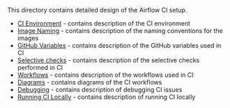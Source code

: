 <!--
 Licensed to the Apache Software Foundation (ASF) under one
 or more contributor license agreements.  See the NOTICE file
 distributed with this work for additional information
 regarding copyright ownership.  The ASF licenses this file
 to you under the Apache License, Version 2.0 (the
 "License"); you may not use this file except in compliance
 with the License.  You may obtain a copy of the License at

   http://www.apache.org/licenses/LICENSE-2.0

 Unless required by applicable law or agreed to in writing,
 software distributed under the License is distributed on an
 "AS IS" BASIS, WITHOUT WARRANTIES OR CONDITIONS OF ANY
 KIND, either express or implied.  See the License for the
 specific language governing permissions and limitations
 under the License.
 -->

This directory contains detailed design of the Airflow CI setup.

* [CI Environment](01_ci_environment.md) - contains description of the CI environment
* [Image Naming](02_images.md) - contains description of the naming conventions for the images
* [GitHub Variables](03_github_variables.md) - contains description of the GitHub variables used in CI
* [Selective checks](04_selective_checks.md) - contains description of the selective checks performed in CI
* [Workflows](05_workflows.md) - contains description of the workflows used in CI
* [Diagrams](06_diagrams.md) - contains diagrams of the CI workflows
* [Debugging](07_debugging.md) - contains description of debugging CI issues
* [Running CI Locally](08_running_ci_locally.md) - contains description of running CI locally
